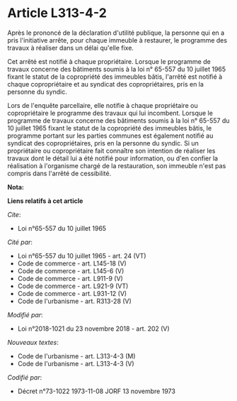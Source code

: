 # Article L313-4-2

Après le prononcé de la déclaration d'utilité publique, la personne qui en a pris l'initiative arrête, pour chaque immeuble à
restaurer, le programme des travaux à réaliser dans un délai qu'elle fixe.

Cet arrêté est notifié à chaque propriétaire. Lorsque le programme de travaux concerne des bâtiments soumis à la loi n°
65-557 du 10 juillet 1965 fixant le statut de la copropriété des immeubles bâtis, l'arrêté est notifié à chaque
copropriétaire et au syndicat des copropriétaires, pris en la personne du syndic.

Lors de l'enquête parcellaire, elle notifie à chaque propriétaire ou copropriétaire le programme des travaux qui lui
incombent. Lorsque le programme de travaux concerne des bâtiments soumis à la loi n° 65-557 du 10 juillet 1965 fixant le
statut de la copropriété des immeubles bâtis, le programme portant sur les parties communes est également notifié au syndicat
des copropriétaires, pris en la personne du syndic. Si un propriétaire ou copropriétaire fait connaître son intention de
réaliser les travaux dont le détail lui a été notifié pour information, ou d'en confier la réalisation à l'organisme chargé
de la restauration, son immeuble n'est pas compris dans l'arrêté de cessibilité.

**Nota:**



**Liens relatifs à cet article**

_Cite_:

  - Loi n°65-557 du 10 juillet 1965

_Cité par_:

  - Loi n°65-557 du 10 juillet 1965 - art. 24 (VT)
  - Code de commerce - art. L145-18 (V)
  - Code de commerce - art. L145-6 (V)
  - Code de commerce - art. L911-9 (V)
  - Code de commerce - art. L921-9 (VT)
  - Code de commerce - art. L931-12 (V)
  - Code de l'urbanisme - art. R313-28 (V)

_Modifié par_:

  - Loi n°2018-1021 du 23 novembre 2018 - art. 202 (V)

_Nouveaux textes_:

  - Code de l'urbanisme - art. L313-4-3 (M)
  - Code de l'urbanisme - art. L313-4-3 (V)

_Codifié par_:

  - Décret n°73-1022 1973-11-08 JORF 13 novembre 1973
